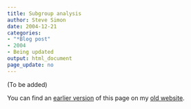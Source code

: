 ```yaml
---
title: Subgroup analysis 
author: Steve Simon
date: 2004-12-21
categories:
- "*Blog post"
- 2004
- Being updated
output: html_document
page_update: no
---
```


(To be added)

<!---More--->

You can find an [earlier version][sim1] of this page on my [old website][sim2].

[sim1]: http://www.pmean.com/06/SubgroupAnalysis.html
[sim2]: http://www.pmean.com
